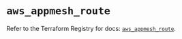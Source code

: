# `aws_appmesh_route`

Refer to the Terraform Registry for docs: [`aws_appmesh_route`](https://registry.terraform.io/providers/hashicorp/aws/5.43.0/docs/resources/appmesh_route).
